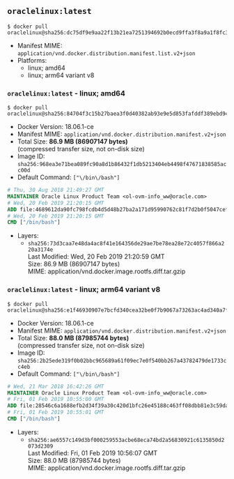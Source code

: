 ## `oraclelinux:latest`

```console
$ docker pull oraclelinux@sha256:dc75df9e9aa22f13b21ea7251394692b0ecd9ffa3f8a9a1f8fc396bcae5609e1
```

-	Manifest MIME: `application/vnd.docker.distribution.manifest.list.v2+json`
-	Platforms:
	-	linux; amd64
	-	linux; arm64 variant v8

### `oraclelinux:latest` - linux; amd64

```console
$ docker pull oraclelinux@sha256:84704f3c15b27baea3f0d40382ab93e9e5d853fafddf389ebd94557b3c7c58b6
```

-	Docker Version: 18.06.1-ce
-	Manifest MIME: `application/vnd.docker.distribution.manifest.v2+json`
-	Total Size: **86.9 MB (86907147 bytes)**  
	(compressed transfer size, not on-disk size)
-	Image ID: `sha256:968ea3e71bea089fc90a8d1b86432f1db5213404eb4498f47671838585acc00d`
-	Default Command: `["\/bin\/bash"]`

```dockerfile
# Thu, 30 Aug 2018 21:49:27 GMT
MAINTAINER Oracle Linux Product Team <ol-ovm-info_ww@oracle.com>
# Wed, 20 Feb 2019 21:20:15 GMT
ADD file:4689612da90fc798fcdb4d5d48b27ba2a171d95990762c81f7d2b0f5047cefd3 in / 
# Wed, 20 Feb 2019 21:20:15 GMT
CMD ["/bin/bash"]
```

-	Layers:
	-	`sha256:73d3caa7e48da4ac8f41e164356de29ae7be78ea28e72c4057f866a220a3174e`  
		Last Modified: Wed, 20 Feb 2019 21:20:59 GMT  
		Size: 86.9 MB (86907147 bytes)  
		MIME: application/vnd.docker.image.rootfs.diff.tar.gzip

### `oraclelinux:latest` - linux; arm64 variant v8

```console
$ docker pull oraclelinux@sha256:e1f46930907e7bcfd340cea32be0f7b9067a73263ac4ad340a7f9179c2a5b62b
```

-	Docker Version: 18.06.1-ce
-	Manifest MIME: `application/vnd.docker.distribution.manifest.v2+json`
-	Total Size: **88.0 MB (87985744 bytes)**  
	(compressed transfer size, not on-disk size)
-	Image ID: `sha256:2b25ede319f0b02bbc965689a61f09ec7e0f540bb267a43782479de1733cc4eb`
-	Default Command: `["\/bin\/bash"]`

```dockerfile
# Wed, 21 Mar 2018 16:42:26 GMT
MAINTAINER Oracle Linux Product Team <ol-ovm-info_ww@oracle.com>
# Fri, 01 Feb 2019 10:55:00 GMT
ADD file:28546c6a1688efb2d34f39a30c420d1bfc26e45188c463ff08dbb81e3c59daf7 in / 
# Fri, 01 Feb 2019 10:55:01 GMT
CMD ["/bin/bash"]
```

-	Layers:
	-	`sha256:ae6557c149d3bf000259553acbe68eca74bd2a56830921c6135850d2073d2309`  
		Last Modified: Fri, 01 Feb 2019 10:56:07 GMT  
		Size: 88.0 MB (87985744 bytes)  
		MIME: application/vnd.docker.image.rootfs.diff.tar.gzip
